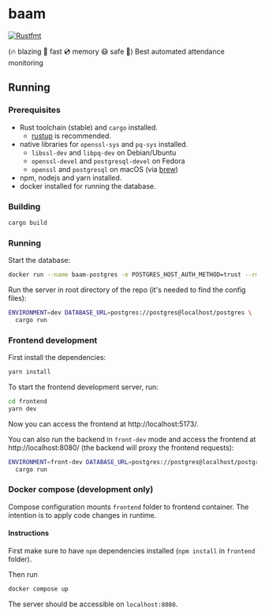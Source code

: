 # baam

[![Rustfmt](https://github.com/DCNick3/baam/actions/workflows/rust-check.yml/badge.svg)](https://github.com/DCNick3/baam/actions/workflows/rust-check.yml)

(🔥 blazing 🚀 fast 💿 memory 😷 safe 🦀) Best automated attendance monitoring

## Running

### Prerequisites

- Rust toolchain (stable) and `cargo` installed.
  - [rustup](https://rustup.rs/) is recommended.
- native libraries for `openssl-sys` and `pq-sys` installed.
  - `libssl-dev` and `libpq-dev` on Debian/Ubuntu
  - `openssl-devel` and `postgresql-devel` on Fedora
  - `openssl` and `postgresql` on macOS (via [brew](https://brew.sh/))
- npm, nodejs and yarn installed.
- docker installed for running the database.

### Building

```bash
cargo build
```

### Running

Start the database:

```bash
docker run --name baam-postgres -e POSTGRES_HOST_AUTH_METHOD=trust --rm -it -p 5432:5432 postgres
```

Run the server in root directory of the repo (it's needed to find the config files):

```bash
ENVIRONMENT=dev DATABASE_URL=postgres://postgres@localhost/postgres \
  cargo run
```

### Frontend development

First install the dependencies:

```bash
yarn install
```

To start the frontend development server, run:

```bash
cd frontend
yarn dev 
```

Now you can access the frontend at http://localhost:5173/.

You can also run the backend in `front-dev` mode and access the frontend at http://localhost:8080/ (the backend will proxy the frontend requests):

```bash
ENVIRONMENT=front-dev DATABASE_URL=postgres://postgres@localhost/postgres \
  cargo run
```

### Docker compose (development only)

Compose configuration mounts `frontend` folder to frontend container. The intention is to apply code changes in runtime.

#### Instructions

First make sure to have `npm` dependencies installed (`npm install` in `frontend` folder).

Then run

```bash
docker compose up
```

The server should be accessible on `localhost:8080`.
